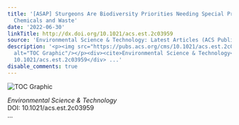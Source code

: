 ```yaml
---
title: '[ASAP] Sturgeons Are Biodiversity Priorities Needing Special Protection from
  Chemicals and Waste'
date: '2022-06-30'
linkTitle: http://dx.doi.org/10.1021/acs.est.2c03959
source: 'Environmental Science & Technology: Latest Articles (ACS Publications)'
description: '<p><img src="https://pubs.acs.org/cms/10.1021/acs.est.2c03959/asset/images/medium/es2c03959_0004.gif"
  alt="TOC Graphic"/></p><div><cite>Environmental Science & Technology</cite></div><div>DOI:
  10.1021/acs.est.2c03959</div> ...'
disable_comments: true
---
```

<p><img src="https://pubs.acs.org/cms/10.1021/acs.est.2c03959/asset/images/medium/es2c03959_0004.gif" alt="TOC Graphic"/></p><div><cite>Environmental Science & Technology</cite></div><div>DOI: 10.1021/acs.est.2c03959</div> ...